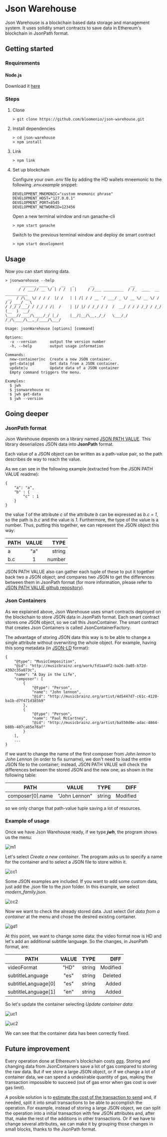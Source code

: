 # Json Warehouse
Json Warehouse is a blockchain based data storage and management system. It uses solidity smart contracts to save data in Ethereum's blockchain in JsonPath format.
## Getting started
### Requirements
#### Node.js
Download it [here](https://nodejs.org/en/)
### Steps
1. Clone
    ```console 
    > git clone https://github.com/bloomenio/json-warehouse.git
    ```
2. Install dependencies
    ```console 
    > cd json-warehouse
    > npm install
    ```
3. Link
    ```console
    > npm link
    ```
4. Set up blockchain
    
    Configure your own *.env* file by adding the HD wallets mneemonic to the following *.env.example* snippet:
    ```
    DEVELOPMENT_MNEMONIC="custom mnemonic phrase"
    DEVELOPMENT_HOST="127.0.0.1"
    DEVELOPMENT_PORT=8545
    DEVELOPMENT_NETWORKID=123456
    ```
    Open a new terminal window and run ganache-cli
    ```console
    > npm start ganache
    ```
    Switch to the previous terminal window and deploy de smart contract
    ```console
    > npm start development
    ```
## Usage
Now you can start storing data.
```console
> jsonwarehouse --help
       _______ ____  _   __   _       __                __
      / / ___// __ \/ | / /  | |     / /___ _________  / /_  ____  __  __________
 __  / /\__ \/ / / /  |/ /   | | /| / / __ `/ ___/ _ \/ __ \/ __ \/ / / / ___/ _ \
/ /_/ /___/ / /_/ / /|  /    | |/ |/ / /_/ / /  /  __/ / / / /_/ / /_/ (__  )  __/
\____//____/\____/_/ |_/     |__/|__/\__,_/_/   \___/_/ /_/\____/\__,_/____/\___/

Usage: jsonWarehouse [options] [command]

Options:
  -v --version      output the version number
  -h, --help        output usage information

Commands:
  new-container|nc  Create a new JSON container.
  get-data|gd       Get data from a JSON container.
  update|u          Update data of a JSON container
  Empty command triggers the menu.

Examples:
  $ jwh
  $ jsonwarehouse nc
  $ jwh get-data
  $ jwh --version
```
## Going deeper
### JsonPath format
Json Warehouse depends on a library named [JSON PATH VALUE](https://github.com/worldline-spain/json-path-value). This library deserializes JSON data into **JsonPath** format.

Each value of a JSON object can be written as a path-value pair, so the path describes de way to reach the value.

As we can see in the following example (extracted from the JSON PATH VALUE readme):
```auto
{
	"a": "a",
	"b" : {
		"c" : 1
	}	
}
```
the value _1_ of the attribute _c_ of the attribute _b_ can be expressed as _b.c = 1_, so the path is _b.c_ and the value is _1_. Furthermore, the type of the value is a number. Thus, putting this together, we can represent the JSON object this way:

| PATH   |     VALUE      |  TYPE |
|----------|:-------------:|------:| 
| a |  "a"| string |
| b.c |    1|   number | 

JSON PATH VALUE also can gather each tuple of these to put it together back two a JSON object; and compares two JSON to get the differences between them in JsonPath format (for more information, please refer to [JSON PATH VALUE github repository](https://github.com/worldline-spain/json-path-value)).

### Json Containers
As we explained above, Json Warehouse uses smart contracts deployed on the blockchain to store JSON data in JsonPath format. Each smart contract stores one JSON object, so we call this JsonContainer. The smart contract that creates Json Containers is called JsonContainerFactory.

The advantage of storing JSON data this way is to be able to change a single attribute without overwriting the whole object. For example, having this song metadata (in [JSON-LD](https://json-ld.org/) format):

```auto
{
    "@type": "MusicComposition",
    "@id": "http://musicbrainz.org/work/fd1aa4f2-ba26-3a05-b72d-4392c35a073c",
    "name": "A Day in the Life",
    "composer": [
        {
            "@type": "Person",
            "name": "John lennon",
            "@id": "http://musicbrainz.org/artist/4d5447d7-c61c-4120-ba1b-d7f471d385b9"
        },
        {
            "@type": "Person",
            "name": "Paul McCartney",
            "@id": "http://musicbrainz.org/artist/ba550d0e-adac-4864-b88b-407cab5e76af"
        }
    ],
    ...
}
```
if we want to change the name of the first composer from _John lennon_ to _John Lennon_ (in order to fix surname), we don't need to load the entire JSON file to the container; instead, JSON PATH VALUE will check the differences between the stored JSON and the new one, as shown in the following table:

| PATH   |     VALUE      |  TYPE |  DIFF|
|----------|:-------------:|------:| ----:|
| composer[0].name |  "John Lennon"| string | Modified|

so we only change that path-value tuple saving a lot of resources.
### Example of usage
Once we have Json Warehouse ready, if we type **_jwh_**, the program shows us the menu:

![m1](img/menu_1.JPG)

Let's select _Create a new container_. The program asks us to specify a name for the container and to select a JSON file to store within it.

![cc1](img/create_container_1.JPG)

Some JSON examples are included. If you want to add some custom data, just add the _.json_ file to the _json_ folder. In this example, we select _modern_family.json_.

![cc2](img/create_container_2.JPG)

Now we want to check the already stored data. Just select _Get data from a container_ at the menu and chose the desired existing container.

![gd1](img/get_data_1.JPG)

At this point, we want to change some data: the video format now is HD and let's add an additional subtitle language. So the changes, in JsonPath format, are:

| PATH   |     VALUE      |  TYPE |  DIFF|
|----------|:-------------:|------:| ----:|
| videoFormat |  "HD"| string | Modified|
| subtitleLanguage | "es" | string | Deleted |
| subtitleLanguage[0] | "es" | string | Added |
| subtitleLanguage[1] | "en" | string | Added |

So let's update the container selecting _Update container data_:

![uc1](img/update_container_1.JPG)

![uc2](img/update_container_2.JPG)

We can see that the container data has been correctly fixed.

## Future improvement
Every operation done at Ethereum's blockchain costs [_gas_](http://ethdocs.org/en/latest/contracts-and-transactions/account-types-gas-and-transactions.html#what-is-gas). Storing and changing data from JsonContainers save a lot of gas compared to storing the raw data. But if we store a large JSON object, or if we change a lot of container data, we can spend a undesirable quantity of gas, making the transaction impossible to succeed (out of gas error when gas cost is over gas limit).

A posible solution is to [estimate the cost of the transaction to send](http://ethdocs.org/en/latest/contracts-and-transactions/account-types-gas-and-transactions.html#estimating-transaction-costs) and, if needed, split it into small transactions to be able to accomplish the operation. For example, instead of storing a large JSON object, we can split the operation into a initial transaction with few JSON attributes and, after that, make the rest of the additions in other transactions. Or if we have to change several attributes, we can make it by grouping those changes in small blocks, thanks to the JsonPath format.
